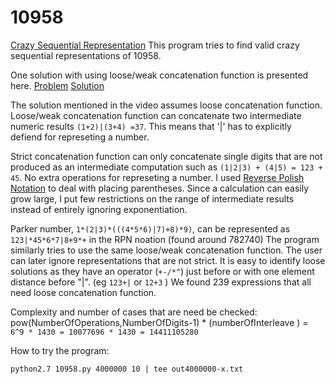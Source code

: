 # 10958
[Crazy Sequential Representation](https://arxiv.org/abs/1302.1479)
This program tries to find valid crazy sequential representations of 10958.

One solution with using loose/weak concatenation function is presented here.
[Problem](https://www.youtube.com/watch?v=-ruC5A9EzzE)
[Solution](https://www.youtube.com/watch?v=pasyRUj7UwM)

The solution mentioned in the video assumes loose concatenation function.
Loose/weak concatenation function can concatenate two intermediate numeric results  `(1+2)|(3+4) =37`. This means that '|' has to explicitly defiend for represeting a number.

Strict concatenation function can only concatenate single digits that are not produced as an intermediate computation such as `(1|2|3) + (4|5) = 123 + 45`. No extra operations for represeting a number.
I used [Reverse Polish Notation](https://en.wikipedia.org/wiki/Reverse_Polish_notation) to deal with placing parentheses. Since a calculation can easily grow large, I put few restrictions on the range of intermediate results instead of entirely ignoring exponentiation.

Parker number, `1*(2|3)*(((4*5*6)|7)+8)*9)`, can be represented as `123|*45*6*7|8+9*+`  in the RPN noation (found around 782740)
The program similarly tries to use the same loose/weak concatenation function. The user can later ignore representations that are not strict. It is easy to identify loose solutions as they have an operator (`+-/*^`) just before or with one element distance before "|". (eg `123+|` or `12+3` )
We found 239 expressions that all need loose concatenation function.

Complexity and number of cases that are need be checked: pow(NumberOfOperations,NumberOfDigits-1) * (numberOfInterleave ) =` 6^9 * 1430 = 10077696 * 1430 = 14411105280`


How to try the program:
```
python2.7 10958.py 4000000 10 | tee out4000000-x.txt
```
